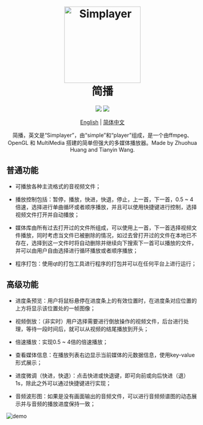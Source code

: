 <h1 align="center">
  <img src="https://user-images.githubusercontent.com/71301342/177238397-d2113bbf-67e5-4ed5-916d-75ba7cf9d8b0.png" alt="Simplayer" width="200">
  <br>简播<br>
</h1>
<div align="center">
  <img src="https://img.shields.io/badge/build-passing-brightgreen"/>
  <img src="https://img.shields.io/badge/Qt-v6.2.2-brightgreen"/>
</div>
<div align="center">

  [English](README.md) | [简体中文](README.zh-CN.md)
</div>
<p align="center">
简播，英文是“Simplayer”，由“simple”和“player”组成，是一个由ffmpeg、OpenGL 和 MultiMedia 搭建的简单但强大的多媒体播放器。Made by Zhuohua Huang and Tianyin Wang.
</p>


## 普通功能

* 可播放各种主流格式的音视频文件；

* 播放控制包括：暂停，播放，快进，快退，停止，上一首，下一首，0.5 ~ 4 倍速，选择进行单曲循环或者顺序播放，并且可以使用快捷键进行控制，选择视频文件打开并自动播放；

* 媒体库由所有过去打开过的文件所组成，可以使用上一首，下一首选择视频文件播放，同时考虑当文件已被删除的情况，如过去曾打开过的文件在本地已不存在，选择到这一文件时将自动删除并继续向下搜索下一首可以播放的文件，并可以由用户自由选择进行循环播放或者顺序播放；

* 程序打包：使用qt的打包工具进行程序的打包并可以在任何平台上进行运行；

## 高级功能

* 进度条预览：用户将鼠标悬停在进度条上的有效位置时，在进度条对应位置的上方将显示该位置处的一帧图像；

* 视频倒放：（非实时）用户选择需要进行倒放操作的视频文件，后台进行处理，等待一段时间后，就可以从视频的结尾播放到开头；

* 倍速播放：实现0.5 ~ 4倍的倍速播放；

* 查看媒体信息：在播放列表右边显示当前媒体的元数据信息，使用key-value形式展示；

* 进度微调（快进，快退）：点击快进或快退键，即可向前或向后快进（退）1s，除此之外可以通过快捷键进行实现；

* 音频波形图：如果是没有画面输出的音频文件，可以进行音频频谱图的动态展示并与音频的播放进度保持一致；


![demo](https://user-images.githubusercontent.com/78400045/172119035-a30b5d08-d148-45b4-af80-3e9b558c3d26.jpg)



